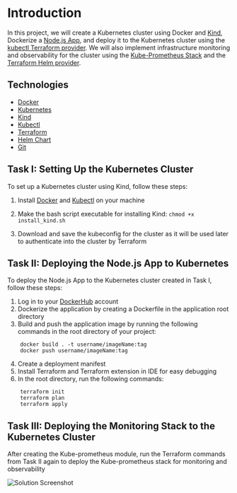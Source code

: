 # Introduction

In this project, we will create a Kubernetes cluster using Docker and [Kind](https://kind.sigs.k8s.io/), Dockerize a [Node.js App](https://expressjs.com/en/starter/hello-world.html), and deploy it to the Kubernetes cluster using the [kubectl Terraform provider](https://registry.terraform.io/providers/gavinbunney/kubectl/latest/docs). We will also implement infrastructure monitoring and observability for the cluster using the [Kube-Prometheus Stack](https://github.com/prometheus-community/helm-charts/blob/main/charts/kube-prometheus-stack/README.md) and the [Terraform Helm provider](https://registry.terraform.io/providers/hashicorp/helm/latest/docs).

## Technologies

- [Docker](https://docs.docker.com/engine/)
- [Kubernetes](https://kubernetes.io/docs/home/)
- [Kind](https://kind.sigs.k8s.io/)
- [Kubectl](https://kubernetes.io/docs/reference/kubectl/)
- [Terraform](https://developer.hashicorp.com/terraform?product_intent=terraform)
- [Helm Chart](https://helm.sh/docs/)
- [Git](https://git-scm.com/doc)


## Task I: Setting Up the Kubernetes Cluster

To set up a Kubernetes cluster using Kind, follow these steps:

1.  Install [Docker](https://docs.docker.com/engine/install/ubuntu/) and [Kubectl](https://kubernetes.io/docs/tasks/tools/install-kubectl-linux/#install-kubectl-binary-with-curl-on-linux) on your machine
2. Make the bash script executable for installing Kind:
```chmod +x install_kind.sh```

3. Download and save the kubeconfig for the cluster as it will be used later to authenticate into the cluster by Terraform

## Task II: Deploying the Node.js App to Kubernetes

To deploy the Node.js App to the Kubernetes cluster created in Task I, follow these steps:
1.  Log in to your [DockerHub](https://hub.docker.com/) account
2. Dockerize the application by creating a Dockerfile in the application root directory
3. Build and push the application image by running the following commands in the root directory of your project:
```
	docker build . -t username/imageName:tag
	docker push username/imageName:tag
```
4. Create a deployment manifest
5. Install Terraform and Terraform extension in IDE for easy debugging
6. In the root directory, run the following commands:
```
	terraform init 
	terraform plan
	terraform apply
```

## Task III: Deploying the Monitoring Stack to the Kubernetes Cluster

After creating the Kube-prometheus module, run the Terraform commands from Task II again to deploy the Kube-prometheus stack for monitoring and observability

![Solution Screenshot](./screenshot.png)
